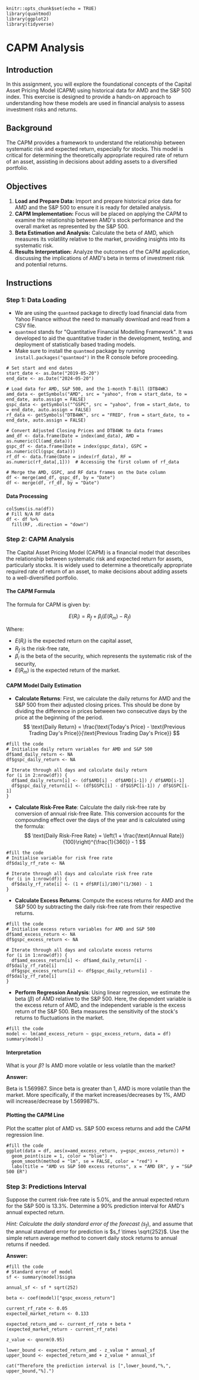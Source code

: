 ```{r setup, include=FALSE}
knitr::opts_chunk$set(echo = TRUE)
library(quantmod)
library(ggplot2)
library(tidyverse)
```

# CAPM Analysis

## Introduction

In this assignment, you will explore the foundational concepts of the Capital Asset Pricing Model (CAPM) using historical data for AMD and the S&P 500 index. This exercise is designed to provide a hands-on approach to understanding how these models are used in financial analysis to assess investment risks and returns.

## Background

The CAPM provides a framework to understand the relationship between systematic risk and expected return, especially for stocks. This model is critical for determining the theoretically appropriate required rate of return of an asset, assisting in decisions about adding assets to a diversified portfolio.

## Objectives

1.  **Load and Prepare Data:** Import and prepare historical price data for AMD and the S&P 500 to ensure it is ready for detailed analysis.
2.  **CAPM Implementation:** Focus will be placed on applying the CAPM to examine the relationship between AMD's stock performance and the overall market as represented by the S&P 500.
3.  **Beta Estimation and Analysis:** Calculate the beta of AMD, which measures its volatility relative to the market, providing insights into its systematic risk.
4.  **Results Interpretation:** Analyze the outcomes of the CAPM application, discussing the implications of AMD's beta in terms of investment risk and potential returns.

## Instructions

### Step 1: Data Loading

-   We are using the `quantmod` package to directly load financial data from Yahoo Finance without the need to manually download and read from a CSV file.
-   `quantmod` stands for "Quantitative Financial Modelling Framework". It was developed to aid the quantitative trader in the development, testing, and deployment of statistically based trading models.
-   Make sure to install the `quantmod` package by running `install.packages("quantmod")` in the R console before proceeding.

```{r load-data}
# Set start and end dates
start_date <- as.Date("2019-05-20")
end_date <- as.Date("2024-05-20")

# Load data for AMD, S&P 500, and the 1-month T-Bill (DTB4WK)
amd_data <- getSymbols("AMD", src = "yahoo", from = start_date, to = end_date, auto.assign = FALSE)
gspc_data <- getSymbols("^GSPC", src = "yahoo", from = start_date, to = end_date, auto.assign = FALSE)
rf_data <- getSymbols("DTB4WK", src = "FRED", from = start_date, to = end_date, auto.assign = FALSE)

# Convert Adjusted Closing Prices and DTB4WK to data frames
amd_df <- data.frame(Date = index(amd_data), AMD = as.numeric(Cl(amd_data)))
gspc_df <- data.frame(Date = index(gspc_data), GSPC = as.numeric(Cl(gspc_data)))
rf_df <- data.frame(Date = index(rf_data), RF = as.numeric(rf_data[,1]))  # Accessing the first column of rf_data

# Merge the AMD, GSPC, and RF data frames on the Date column
df <- merge(amd_df, gspc_df, by = "Date")
df <- merge(df, rf_df, by = "Date")
```

#### Data Processing

```{r data}
colSums(is.na(df))
# Fill N/A RF data
df <- df %>%
  fill(RF, .direction = "down") 
```

### Step 2: CAPM Analysis

The Capital Asset Pricing Model (CAPM) is a financial model that describes the relationship between systematic risk and expected return for assets, particularly stocks. It is widely used to determine a theoretically appropriate required rate of return of an asset, to make decisions about adding assets to a well-diversified portfolio.

#### The CAPM Formula

The formula for CAPM is given by:

$$ E(R_i) = R_f + \beta_i (E(R_m) - R_f) $$

Where:

-   $E(R_i)$ is the expected return on the capital asset,
-   $R_f$ is the risk-free rate,
-   $\beta_i$ is the beta of the security, which represents the systematic risk of the security,
-   $E(R_m)$ is the expected return of the market.

#### CAPM Model Daily Estimation

-   **Calculate Returns**: First, we calculate the daily returns for AMD and the S&P 500 from their adjusted closing prices. This should be done by dividing the difference in prices between two consecutive days by the price at the beginning of the period. $$
    \text{Daily Return} = \frac{\text{Today's Price} - \text{Previous Trading Day's Price}}{\text{Previous Trading Day's Price}}
    $$

```{r return}
#fill the code
# Initialise daily return variables for AMD and S&P 500
df$amd_daily_return <- NA
df$gspc_daily_return <- NA

# Iterate through all days and calculate daily return
for (i in 2:nrow(df)) {
  df$amd_daily_return[i] <- (df$AMD[i] - df$AMD[i-1]) / df$AMD[i-1]
  df$gspc_daily_return[i] <- (df$GSPC[i] - df$GSPC[i-1]) / df$GSPC[i-1]
}
```

-   **Calculate Risk-Free Rate**: Calculate the daily risk-free rate by conversion of annual risk-free Rate. This conversion accounts for the compounding effect over the days of the year and is calculated using the formula: $$
    \text{Daily Risk-Free Rate} = \left(1 + \frac{\text{Annual Rate}}{100}\right)^{\frac{1}{360}} - 1
    $$

```{r riskfree}
#fill the code
# Initialise variable for risk free rate
df$daily_rf_rate <- NA

# Iterate through all days and calculate risk free rate
for (i in 1:nrow(df)) {
  df$daily_rf_rate[i] <- (1 + df$RF[i]/100)^(1/360) - 1
}
```

-   **Calculate Excess Returns**: Compute the excess returns for AMD and the S&P 500 by subtracting the daily risk-free rate from their respective returns.

```{r excess return}
#fill the code
# Initialise excess return variables for AMD and S&P 500
df$amd_excess_return <- NA
df$gspc_excess_return <- NA

# Iterate through all days and calculate excess returns
for (i in 1:nrow(df)) {
  df$amd_excess_return[i] <- df$amd_daily_return[i] - df$daily_rf_rate[i]
  df$gspc_excess_return[i] <- df$gspc_daily_return[i] - df$daily_rf_rate[i]
}
```

-   **Perform Regression Analysis**: Using linear regression, we estimate the beta ($\beta$) of AMD relative to the S&P 500. Here, the dependent variable is the excess return of AMD, and the independent variable is the excess return of the S&P 500. Beta measures the sensitivity of the stock's returns to fluctuations in the market.

```{r lm}
#fill the code
model <- lm(amd_excess_return ~ gspc_excess_return, data = df)
summary(model)
```

#### Interpretation

What is your $\beta$? Is AMD more volatile or less volatile than the market?

**Answer:**

Beta is 1.569987. Since beta is greater than 1, AMD is more volatile than the market. More specifically, if the market increases/decreases by 1%, AMD will increase/decrease by 1.569987%.


#### Plotting the CAPM Line

Plot the scatter plot of AMD vs. S&P 500 excess returns and add the CAPM regression line.

```{r plot}
#fill the code
ggplot(data = df, aes(x=amd_excess_return, y=gspc_excess_return)) +
  geom_point(size = 1, color = "blue") +
  geom_smooth(method = "lm", se = FALSE, color = "red") +
  labs(title = "AMD vs S&P 500 excess returns", x = "AMD ER", y = "S&P 500 ER")
```

### Step 3: Predictions Interval

Suppose the current risk-free rate is 5.0%, and the annual expected return for the S&P 500 is 13.3%. Determine a 90% prediction interval for AMD's annual expected return.

*Hint: Calculate the daily standard error of the forecast (*$s_f$), and assume that the annual standard error for prediction is $s_f \times \sqrt{252}$. Use the simple return average method to convert daily stock returns to annual returns if needed.

**Answer:**

```{r pi}
#fill the code
# Standard error of model
sf <- summary(model)$sigma

annual_sf <- sf * sqrt(252)

beta <- coef(model)["gspc_excess_return"]

current_rf_rate <- 0.05
expected_market_return <- 0.133

expected_return_amd <- current_rf_rate + beta * (expected_market_return - current_rf_rate)

z_value <- qnorm(0.95)

lower_bound <- expected_return_amd - z_value * annual_sf
upper_bound <- expected_return_amd + z_value * annual_sf

cat("Therefore the prediction interval is [",lower_bound,"%,", upper_bound,"%].")
```
